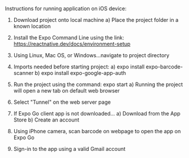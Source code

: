 Instructions for running application on iOS device:

1) Download project onto local machine
  a) Place the project folder in a known location 

2) Install the Expo Command Line using the link: https://reactnative.dev/docs/environment-setup

3) Using Linux, Mac OS, or Windows...navigate to project directory

4) Imports needed before starting project:
  a) expo install expo-barcode-scanner
  b) expo install expo-google-app-auth
  
5) Run the project using the command: expo start 
  a) Running the project will open a new tab on default web browser 

6) Select "Tunnel" on the web server page 

7) If Expo Go client app is not downloaded...
  a) Download from the App Store
  b) Create an account 

8) Using iPhone camera, scan barcode on webpage to open the app on Expo Go

9) Sign-in to the app using a valid Gmail account 
